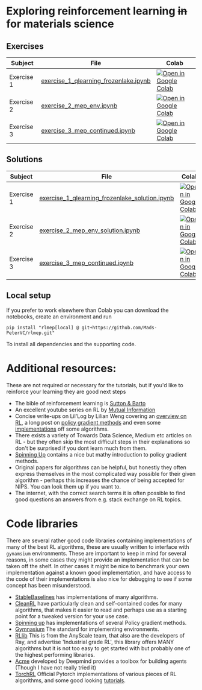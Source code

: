 # Exploring reinforcement learning ~~in~~ for materials science

## Exercises

| Subject | File | Colab |
| --------  | ---- | ------ |
| Exercise 1  | [exercise_1_qlearning_frozenlake.ipynb](https://github.com/Mads-PeterVC/rlmep/blob/main/exercises/exercise_1_qlearning_frozenlake.ipynb) | [ ![Open in Google Colab] ](https://colab.research.google.com/github/Mads-PeterVC/rlmep/blob/main/exercises/exercise_1_qlearning_frozenlake.ipynb#) |
| Exercise 2  | [exercise_2_mep_env.ipynb](https://github.com/Mads-PeterVC/rlmep/blob/main/exercises/exercise_2_mep_env.ipynb) | [ ![Open in Google Colab] ](https://colab.research.google.com/github/Mads-PeterVC/rlmep/blob/main/exercises/exercise_2_mep_env.ipynb#) |
| Exercise 3  | [exercise_3_mep_continued.ipynb](https://github.com/Mads-PeterVC/rlmep/blob/main/exercises/exercise_3_mep_continued.ipynb) | [ ![Open in Google Colab] ](https://colab.research.google.com/github/Mads-PeterVC/rlmep/blob/main/exercises/exercise_3_mep_continued.ipynb#) |

## Solutions

| Subject | File | Colab |
| --------  | ---- | ------ |
| Exercise 1  | [exercise_1_qlearning_frozenlake_solution.ipynb](https://github.com/Mads-PeterVC/rlmep/blob/main/exercises/exercise_1_qlearning_frozenlake_solution.ipynb) | [ ![Open in Google Colab] ](https://colab.research.google.com/github/Mads-PeterVC/rlmep/blob/main/exercises/exercise_1_qlearning_frozenlake_solution.ipynb#) |
| Exercise 2  | [exercise_2_mep_env_solution.ipynb](https://github.com/Mads-PeterVC/rlmep/blob/main/exercises/exercise_2_mep_env_solution.ipynb) | [ ![Open in Google Colab] ](https://colab.research.google.com/github/Mads-PeterVC/rlmep/blob/main/exercises/exercise_2_mep_env_solution.ipynb#) |
| Exercise 3  | [exercise_3_mep_continued.ipynb](https://github.com/Mads-PeterVC/rlmep/blob/main/exercises/exercise_3_mep_continued_solution.ipynb) | [ ![Open in Google Colab] ](https://colab.research.google.com/github/Mads-PeterVC/rlmep/blob/main/exercises/exercise_3_mep_continued_solution.ipynb#) |


[Open in Google Colab]: https://colab.research.google.com/assets/colab-badge.svg

## Local setup

If you prefer to work elsewhere than Colab you can download the notebooks, create an environment and run 

```
pip install "rlmep[local] @ git+https://github.com/Mads-PeterVC/rlmep.git"
```

To install all dependencies and the supporting code.

# Additional resources: 

These are not required or necessary for the tutorials, but if you'd like to reinforce your learning they are good next steps

- The bible of reinforcement learning is [Sutton & Barto](http://incompleteideas.net/book/the-book-2nd.html)
- An excellent youtube series on RL by [Mutual Information](https://www.youtube.com/watch?v=NFo9v_yKQXA&list=PLzvYlJMoZ02Dxtwe-MmH4nOB5jYlMGBjr&ab_channel=MutualInformation)
- Concise write-ups on Lil'Log by Lilian Weng covering an [overview on RL](https://lilianweng.github.io/posts/2018-02-19-rl-overview/), a long post on [policy gradient methods](https://lilianweng.github.io/posts/2018-04-08-policy-gradient/) and even some [implementations](https://lilianweng.github.io/posts/2018-05-05-drl-implementation/#actor-critic) off some algorithms. 
- There exists a variety of Towards Data Science, Medium etc articles on RL - but they often skip the most difficult steps in their explanations so don't be surprised if you dont learn much from them. 
- [Spinning Up](https://spinningup.openai.com/en/latest/index.html) contains a nice but mathy introduction to policy gradient methods. 
- Original papers for algorithms can be helpful, but honestly they often express themselves in the most complicated way possible for their given algorithm - perhaps this increases the chance of being accepted for NIPS. You can look them up if you want to. 
- The internet, with the correct search terms it is often possible to find good questions an answers from e.g. stack exchange on RL topics. 

# Code libraries
There are several rather good code libraries containing implementations of many of the best RL algorithms, these are usually written to interface with `gynamsium` environments. These are important to keep in mind  for several reasons, in some cases they might provide an implementation that can be taken off the shelf. In other cases it might be nice to benchmark your own implementation against a known good implementation, and have access to the code of their implementations is also nice for debugging to see if some 
concept has been misunderstood. 

- [StableBaselines](https://github.com/DLR-RM/stable-baselines3) has implementations of many algorithms. 
- [CleanRL](https://github.com/vwxyzjn/cleanrl) have particularly clean and self-contained codes for many algorithms, that makes it easier to read and perhaps use as a starting point for a tweaked version for your use case. 
- [Spinning up](https://spinningup.openai.com/en/latest/index.html) has implementations of several Policy gradient methods. 
- [Gymnasium](https://gymnasium.farama.org/) The standard for implementing environments. 
- [RLlib](https://docs.ray.io/en/latest/rllib/index.html) This is from the AnyScale team, that also are the developers of Ray, and advertise 'Industrial grade RL', this library offers MANY algorithms but it is not too easy to get started with but probably 
one of the highest performing libraries. 
- [Acme](https://github.com/deepmind/acme) developed by Deepmind provides a toolbox for building agents (Though I have not really tried it)
- [TorchRL](https://docs.pytorch.org/rl/stable/index.html) Official Pytorch implementations of various pieces of RL algorithms, and some good looking [tutorials](https://docs.pytorch.org/rl/stable/tutorials/coding_ppo.html). 
